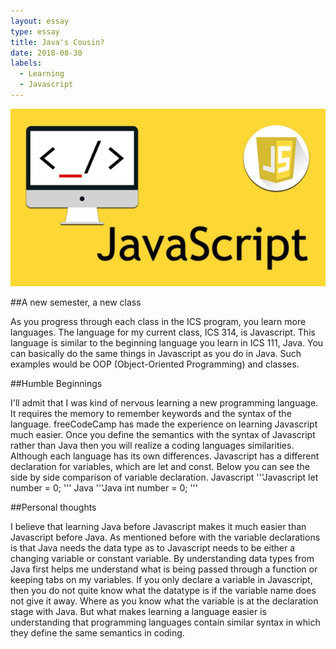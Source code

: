 ```yaml
---
layout: essay
type: essay
title: Java's Cousin?
date: 2018-08-30
labels:
  - Learning
  - Javascript
---
```

<img class="ui tiny center floated image" src="../images/javascript.jpg">

##A new semester, a new class

  As you progress through each class in the ICS program, you learn more languages. The language for my current class, ICS 314, is 
Javascript. This language is similar to the beginning language you learn in ICS 111, Java. You can basically do the same things in 
Javascript as you do in Java. Such examples would be OOP (Object-Oriented Programming) and classes. 

##Humble Beginnings

  I'll admit that I was kind of nervous learning a new programming language. It requires the memory to remember keywords and the 
syntax of the language. freeCodeCamp has made the experience on learning Javascript much easier. Once you define the semantics with the 
syntax of Javascript rather than Java then you will realize a coding languages similarities. Although each language has its own 
differences. Javascript has a different declaration for variables, which are let and const. Below you can see the side by side 
comparison of variable declaration.
Javascript 
'''Javascript
let number = 0;
'''
Java
'''Java
int number = 0;
'''

##Personal thoughts
  
  I believe that learning Java before Javascript makes it much easier than Javascript before Java. As mentioned before with the variable 
declarations is that Java needs the data type as to Javascript needs to be either a changing variable or constant variable. By 
understanding data types from Java first helps me understand what is being passed through a function or keeping tabs on my variables. If 
you only declare a variable in Javascript, then you do not quite know what the datatype is if the variable name does not give it away. 
Where as you know what the variable is at the declaration stage with Java. But what makes learning a language easier is understanding 
that programming languages contain similar syntax in which they define the same semantics in coding.
